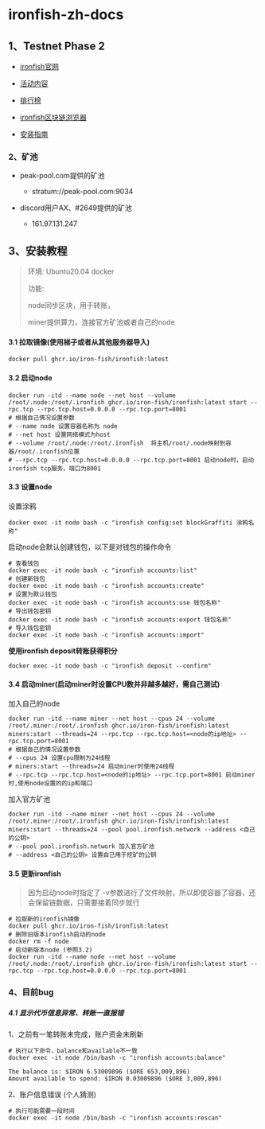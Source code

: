 # ironfish-zh-docs

## 1、Testnet Phase 2

- [ironfish官网](https://ironfish.network/)
  
- [活动内容](https://testnet.ironfish.network/about)
  
- [排行榜](https://testnet.ironfish.network/leaderboard)
  
- [ironfish区块链浏览器](https://explorer.ironfish.network/)
  
- [安装指南](https://ironfish.network/docs/onboarding/iron-fish-tutorial)
  

### 2、矿池

- peak-pool.com提供的矿池
  
  - stratum://peak-pool.com:9034
    
- discord用户AX、#2649提供的矿池
  
  - 161.97.131.247
    

## 3、安装教程

> 环境: Ubuntu20.04 docker
> 
> 功能:
> 
> node同步区块，用于转账，
> 
> miner提供算力，连接官方矿池或者自己的node

#### 3.1 拉取镜像(使用梯子或者从其他服务器导入)

```shell
docker pull ghcr.io/iron-fish/ironfish:latest
```

#### 3.2 启动node

```shell
docker run -itd --name node --net host --volume /root/.node:/root/.ironfish ghcr.io/iron-fish/ironfish:latest start --rpc.tcp --rpc.tcp.host=0.0.0.0 --rpc.tcp.port=8001
# 根据自己情况设置参数
# --name node 设置容器名称为 node
# --net host 设置网络模式为host
# --volume /root/.node:/root/.ironfish  将主机/root/.node映射到容器/root/.ironfish位置
# --rpc.tcp --rpc.tcp.host=0.0.0.0 --rpc.tcp.port=8001 启动node时，启动ironfish tcp服务，端口为8001
```

#### 3.3 设置node

设置涂鸦

```shell
docker exec -it node bash -c "ironfish config:set blockGraffiti 涂鸦名称"
```

启动node会默认创建钱包，以下是对钱包的操作命令

```shell
# 查看钱包
docker exec -it node bash -c "ironfish accounts:list"
# 创建新钱包
docker exec -it node bash -c "ironfish accounts:create"
# 设置为默认钱包
docker exec -it node bash -c "ironfish accounts:use 钱包名称"
# 导出钱包密钥
docker exec -it node bash -c "ironfish accounts:export 钱包名称"
# 导入钱包密钥
docker exec -it node bash -c "ironfish accounts:import"
```

**使用ironfish deposit转账获得积分**

```shell
docker exec -it node bash -c "ironfish deposit --confirm"
```

#### 3.4 启动miner(启动miner时设置CPU数并非越多越好，需自己测试)

加入自己的node

```shell
docker run -itd --name miner --net host --cpus 24 --volume /root/.miner:/root/.ironfish ghcr.io/iron-fish/ironfish:latest miners:start --threads=24 --rpc.tcp --rpc.tcp.host=<node的ip地址> --rpc.tcp.port=8001
# 根据自己的情况设置参数
# --cpus 24 设置cpu限制为24线程
# miners:start --threads=24 启动miner时使用24线程
# --rpc.tcp --rpc.tcp.host=<node的ip地址> --rpc.tcp.port=8001 启动miner时,使用node设置的的ip和端口
```

加入官方矿池

```shell
docker run -itd --name miner --net host --cpus 24 --volume /root/.miner:/root/.ironfish ghcr.io/iron-fish/ironfish:latest miners:start --threads=24 --pool pool.ironfish.network --address <自己的公钥>
# --pool pool.ironfish.network 加入官方矿池
# --address <自己的公钥> 设置自己用于挖矿的公钥
```

#### 3.5 更新ironfish

> 因为启动node时指定了 -v参数进行了文件映射，所以即使容器了容器，还会保留链数据，只需要接着同步就行

```shell
# 拉取新的ironfish镜像
docker pull ghcr.io/iron-fish/ironfish:latest
# 删除旧版本ironfish启动的node
docker rm -f node
# 启动新版本node (参照3.2)
docker run -itd --name node --net host --volume /root/.node:/root/.ironfish ghcr.io/iron-fish/ironfish:latest start --rpc.tcp --rpc.tcp.host=0.0.0.0 --rpc.tcp.port=8001
```

### 4、目前bug

##### 4.1 显示代币信息异常、转账一直报错

1、之前有一笔转账未完成，账户资金未刷新

```shell
# 执行以下命令，balance和available不一致
docker exec -it node /bin/bash -c "ironfish accounts:balance"

The balance is: $IRON 6.53009896 ($ORE 653,009,896)
Amount available to spend: $IRON 0.03009896 ($ORE 3,009,896)
```

2、账户信息错误 (个人猜测)

```shell
# 执行可能需要一段时间
docker exec -it node /bin/bash -c "ironfish accounts:rescan"
```
